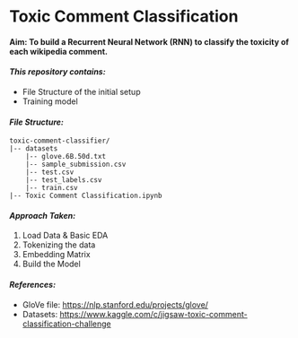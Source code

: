 # Toxic Comment Classification

#### Aim: To build a Recurrent Neural Network (RNN) to classify the toxicity of each wikipedia comment.

#### _This repository contains:_
- File Structure of the initial setup
- Training model

#### _File Structure:_

```
toxic-comment-classifier/
|-- datasets
    |-- glove.6B.50d.txt
    |-- sample_submission.csv
    |-- test.csv
    |-- test_labels.csv
    |-- train.csv
|-- Toxic Comment Classification.ipynb
```

#### _Approach Taken:_
1. Load Data & Basic EDA
2. Tokenizing the data
3. Embedding Matrix
4. Build the Model

#### _References:_
- GloVe file: https://nlp.stanford.edu/projects/glove/
- Datasets: https://www.kaggle.com/c/jigsaw-toxic-comment-classification-challenge
